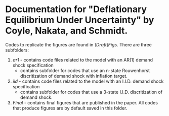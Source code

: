 # Documentation for "Deflationary Equilibrium Under Uncertainty" by Coyle, Nakata, and Schmidt.

Codes to replicate the figures are found in *\Draft\Figs*. There are three subfolders:
1. *ar1* - contains code files related to the model with an AR(1) demand shock specification
   - contains subfolder for codes that use an n-state Rouwenhorst discritization of demand shock with inflation target.
2. *iid* - contains code files related to the model with an I.I.D. demand shock specification
   - contains subfolder for codes that use a 3-state I.I.D. discritization of demand shock.
3. *Final* - contains final figures that are published in the paper. All codes that produce figures are by default saved in this folder.

